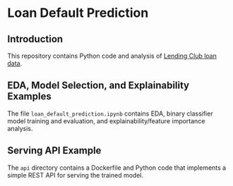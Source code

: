 # Loan Default Prediction

## Introduction

This repository contains Python code and analysis of [Lending Club loan data](https://www.kaggle.com/datasets/wordsforthewise/lending-club?resource=download).

## EDA, Model Selection, and Explainability Examples

The file `loan_default_prediction.ipynb` contains EDA, binary classifier model training and evaluation, and explainability/feature importance analysis.

## Serving API Example

The `api` directory contains a Dockerfile and Python code that implements a simple REST API for serving the trained model.